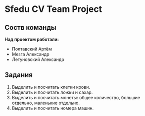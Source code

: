 # Sfedu CV Team Project

## Соств команды

**Над проектом работали:**

- Полтавский Артём
- Мезга Александр
- Летуновский Александр

## Задания

1. Выделить и посчитать клетки крови.
2. Выделить и посчитать ложки и сахар.
3. Выделить и посчитать монеты: общее количество, большие отдельно, маленькие отдельно.
4. Выделить и посчитать номера машин.
